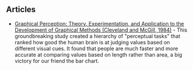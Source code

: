 Articles
---
* [Graphical Perception: Theory, Experimentation, and Application to the Development of Graphical Methods (Cleveland and McGill, 1984)](https://www.cs.ubc.ca/~tmm/courses/cpsc533c-04-spr/readings/cleveland.pdf) - This groundbreaking study created a hierarchy of "perceptual tasks" that ranked how good the human brain is at judging values based on different visual cues. It found that people are much faster and more accurate at comparing values based on length rather than area, a big victory for our friend the bar chart.
